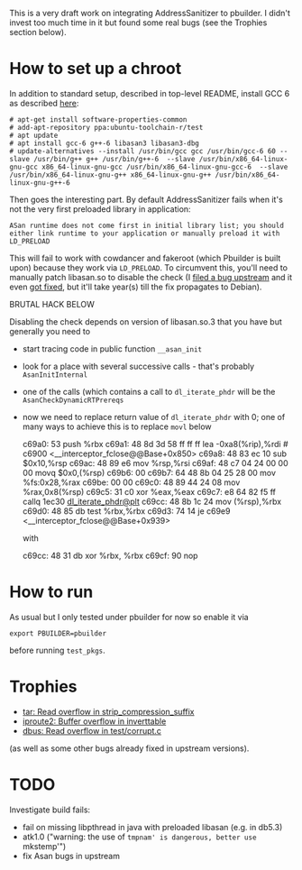 This is a very draft work on integrating AddressSanitizer to pbuilder.
I didn't invest too much time in it but found some real bugs
(see the Trophies section below).

# How to set up a chroot

In addition to standard setup, described in top-level README,
install GCC 6 as described [here](http://askubuntu.com/questions/781972/how-can-i-update-gcc-5-3-to-6-1):

    # apt-get install software-properties-common
    # add-apt-repository ppa:ubuntu-toolchain-r/test
    # apt update
    # apt install gcc-6 g++-6 libasan3 libasan3-dbg
    # update-alternatives --install /usr/bin/gcc gcc /usr/bin/gcc-6 60 --slave /usr/bin/g++ g++ /usr/bin/g++-6  --slave /usr/bin/x86_64-linux-gnu-gcc x86_64-linux-gnu-gcc /usr/bin/x86_64-linux-gnu-gcc-6  --slave /usr/bin/x86_64-linux-gnu-g++ x86_64-linux-gnu-g++ /usr/bin/x86_64-linux-gnu-g++-6

Then goes the interesting part. By default AddressSanitizer fails when it's not the
very first preloaded library in application:

    ASan runtime does not come first in initial library list; you should either link runtime to your application or manually preload it with LD_PRELOAD

This will fail to work with cowdancer and fakeroot (which Pbuilder is built upon) because they work via `LD_PRELOAD`.
To circumvent this, you'll need to manually patch libasan.so to disable the check
(I [filed a bug upstream](https://github.com/google/sanitizers/issues/786) and
it even [got fixed](https://reviews.llvm.org/rL299188), but it'll take year(s) till the fix propagates to Debian).

BRUTAL HACK BELOW

Disabling the check depends on version of libasan.so.3 that you have but generally you need to
* start tracing code in public function `__asan_init`
* look for a place with several successive calls - that's probably `AsanInitInternal`
* one of the calls (which contains a call to `dl_iterate_phdr` will be the `AsanCheckDynamicRTPrereqs`
* now we need to replace return value of `dl_iterate_phdr` with 0; one of many ways to achieve this is
  to replace `movl` below

    c69a0:       53                      push   %rbx
    c69a1:       48 8d 3d 58 ff ff ff    lea    -0xa8(%rip),%rdi        # c6900 <__interceptor_fclose@@Base+0x850>
    c69a8:       48 83 ec 10             sub    $0x10,%rsp
    c69ac:       48 89 e6                mov    %rsp,%rsi
    c69af:       48 c7 04 24 00 00 00    movq   $0x0,(%rsp)
    c69b6:       00
    c69b7:       64 48 8b 04 25 28 00    mov    %fs:0x28,%rax
    c69be:       00 00
    c69c0:       48 89 44 24 08          mov    %rax,0x8(%rsp)
    c69c5:       31 c0                   xor    %eax,%eax
    c69c7:       e8 64 82 f5 ff          callq  1ec30 <dl_iterate_phdr@plt>
    c69cc:       48 8b 1c 24             mov    (%rsp),%rbx
    c69d0:       48 85 db                test   %rbx,%rbx
    c69d3:       74 14                   je     c69e9 <__interceptor_fclose@@Base+0x939>

  with

    c69cc:       48 31 db                xor    %rbx, %rbx
    c69cf:       90                      nop

# How to run

As usual but I only tested under pbuilder for now so enable it via

    export PBUILDER=pbuilder

before running `test_pkgs`.

# Trophies

* [tar: Read overflow in strip_compression_suffix](https://savannah.gnu.org/support/index.php?109281)
* [iproute2: Buffer overflow in inverttable](http://lists.openwall.net/netdev/2017/03/24/56)
* [dbus: Read overflow in test/corrupt.c](https://bugs.freedesktop.org/show_bug.cgi?id=100568)

(as well as some other bugs already fixed in upstream versions).

# TODO

Investigate build fails:
* fail on missing libpthread in java with preloaded libasan (e.g. in db5.3)
* atk1.0 ("warning: the use of `tmpnam' is dangerous, better use `mkstemp'")
* fix Asan bugs in upstream
